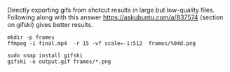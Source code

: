 Directly exporting gifs from shotcut results in large but low-quality files. 
Following along with this answer https://askubuntu.com/a/837574 (section on gifski) gives better results. 

```
mkdir -p frames
ffmpeg -i final.mp4  -r 15 -vf scale=-1:512  frames/%04d.png

sudo snap install gifski
gifski -o output.gif frames/*.png
```
